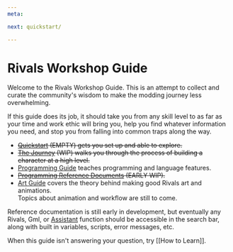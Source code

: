 ```yaml
---
meta:

next: quickstart/

---
```


# Rivals Workshop Guide

Welcome to the Rivals Workshop Guide. This is an attempt to collect and curate the community's wisdom to make the
modding journey less overwhelming.

If this guide does its job, it should take you from any skill level to as far as your time and work ethic will bring
you, help you find whatever information you need, and stop you from falling into common traps along the way.

- ~~[Quickstart](quickstart) (EMPTY) gets you set up and able to explore.~~
- ~~[The Journey](process) (WIP) walks you through the process of building a character at a high level.~~
- [Programming Guide](programming/learning_path) teaches programming and language features.
- ~~[Programming Reference Documents](programming/reference) (EARLY WIP).~~
- [Art Guide](art) covers the theory behind making good Rivals art and animations.  
  Topics about animation and workflow are still to come.

Reference documentation is still early in development, but eventually any Rivals, Gml, or [Assistant](/assistant)
function should be accessible in the search bar, along with built in variables, scripts, error messages, etc.

When this guide isn't answering your question, try [[How to Learn]].